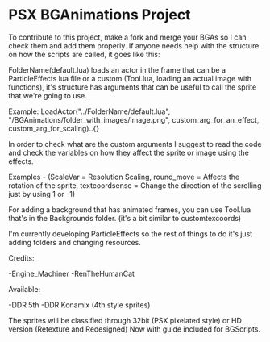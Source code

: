 # PSX BGAnimations Project

To contribute to this project, make a fork and merge your BGAs so I can check them and add them properly.
If anyone needs help with the structure on how the scripts are called, it goes like this:

  FolderName(default.lua) loads an actor in the frame that can be a ParticleEffects lua file or a custom (Tool.lua, loading an actual image with functions), it's structure has arguments that can be useful to call the sprite that we're going to use.
  
  Example: LoadActor("../FolderName/default.lua", "/BGAnimations/folder_with_images/image.png", custom_arg_for_an_effect, custom_arg_for_scaling)..{}
  
  In order to check what are the custom arguments I suggest to read the code and check the variables on how they affect the sprite or image using the effects. 
  
  Examples - (ScaleVar = Resolution Scaling, round_move = Affects the rotation of the sprite,  textcoordsense = Change the direction of the scrolling just by using 1 or -1)
  
  For adding a background that has animated frames, you can use Tool.lua that's in the Backgrounds folder. (it's a bit similar to customtexcoords)
  
  I'm currently developing ParticleEffects so the rest of things to do it's just adding folders and changing resources.

Credits:

-Engine_Machiner
-RenTheHumanCat

Available:

-DDR 5th
-DDR Konamix (4th style sprites)

The sprites will be classified through 32bit (PSX pixelated style) or HD version (Retexture and Redesigned)
Now with guide included for BGScripts.


